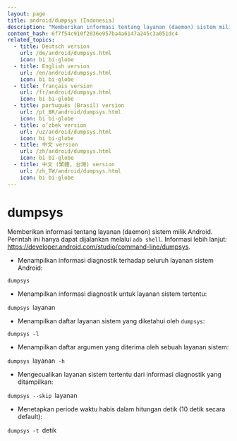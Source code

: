 ```yaml
---
layout: page
title: android/dumpsys (Indonesia)
description: "Memberikan informasi tentang layanan (daemon) sistem milik Android."
content_hash: 6f7f54c910f2036e957ba4a6147a245c3a051dc4
related_topics:
  - title: Deutsch version
    url: /de/android/dumpsys.html
    icon: bi bi-globe
  - title: English version
    url: /en/android/dumpsys.html
    icon: bi bi-globe
  - title: français version
    url: /fr/android/dumpsys.html
    icon: bi bi-globe
  - title: português (Brasil) version
    url: /pt_BR/android/dumpsys.html
    icon: bi bi-globe
  - title: o‘zbek version
    url: /uz/android/dumpsys.html
    icon: bi bi-globe
  - title: 中文 version
    url: /zh/android/dumpsys.html
    icon: bi bi-globe
  - title: 中文 (繁體, 台灣) version
    url: /zh_TW/android/dumpsys.html
    icon: bi bi-globe
---
```

# dumpsys

Memberikan informasi tentang layanan (daemon) sistem milik Android.
Perintah ini hanya dapat dijalankan melalui `adb shell`.
Informasi lebih lanjut: <https://developer.android.com/studio/command-line/dumpsys>.

- Menampilkan informasi diagnostik terhadap seluruh layanan sistem Android:

`dumpsys`

- Menampilkan informasi diagnostik untuk layanan sistem tertentu:

`dumpsys `<span class="tldr-var badge badge-pill bg-dark-lm bg-white-dm text-white-lm text-dark-dm font-weight-bold">layanan</span>

- Menampilkan daftar layanan sistem yang diketahui oleh `dumpsys`:

`dumpsys -l`

- Menampilkan daftar argumen yang diterima oleh sebuah layanan sistem:

`dumpsys `<span class="tldr-var badge badge-pill bg-dark-lm bg-white-dm text-white-lm text-dark-dm font-weight-bold">layanan</span>` -h`

- Mengecualikan layanan sistem tertentu dari informasi diagnostik yang ditampilkan:

`dumpsys --skip `<span class="tldr-var badge badge-pill bg-dark-lm bg-white-dm text-white-lm text-dark-dm font-weight-bold">layanan</span>

- Menetapkan periode waktu habis dalam hitungan detik (10 detik secara default):

`dumpsys -t `<span class="tldr-var badge badge-pill bg-dark-lm bg-white-dm text-white-lm text-dark-dm font-weight-bold">detik</span>
